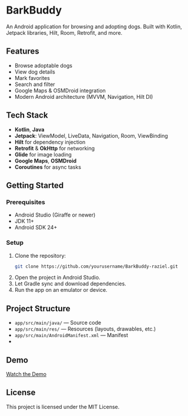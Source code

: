 # BarkBuddy

An Android application for browsing and adopting dogs. Built with Kotlin, Jetpack libraries, Hilt, Room, Retrofit, and more.

## Features

- Browse adoptable dogs
- View dog details
- Mark favorites
- Search and filter
- Google Maps & OSMDroid integration
- Modern Android architecture (MVVM, Navigation, Hilt DI)

## Tech Stack

- **Kotlin**, **Java**
- **Jetpack**: ViewModel, LiveData, Navigation, Room, ViewBinding
- **Hilt** for dependency injection
- **Retrofit** & **OkHttp** for networking
- **Glide** for image loading
- **Google Maps**, **OSMDroid**
- **Coroutines** for async tasks

## Getting Started

### Prerequisites

- Android Studio (Giraffe or newer)
- JDK 11+
- Android SDK 24+

### Setup

1. Clone the repository:
    ```sh
    git clone https://github.com/yourusername/BarkBuddy-raziel.git
    ```
2. Open the project in Android Studio.
3. Let Gradle sync and download dependencies.
4. Run the app on an emulator or device.

## Project Structure

- `app/src/main/java/` — Source code
- `app/src/main/res/` — Resources (layouts, drawables, etc.)
- `app/src/main/AndroidManifest.xml` — Manifest
- 
## Demo

[Watch the Demo](https://youtube.com/shorts/i4Ax-aku-nQ)

## License

This project is licensed under the MIT License.
